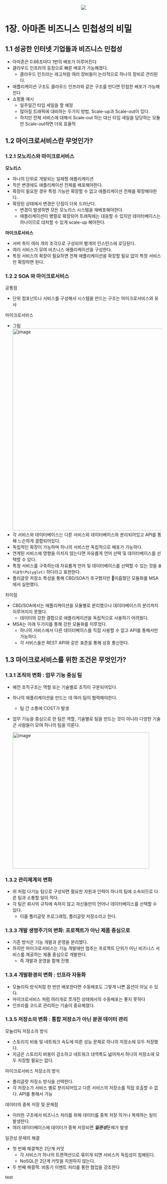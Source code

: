 <p align="center">
	<img src="https://github.com/devbelly/TIL/assets/67682840/420a6940-d457-4573-8ccd-f421463d4e09">
</p>

# 1장. 아마존 비즈니스 민첩성의 비밀

## 1.1 성공한 인터넷 기업들과 비즈니스 민첩성

- 아마존은 0.66초마다 1번의 배포가 이루어진다
- 클라우드 인프라의 등장으로 빠른 배포가 가능해졌다.
	- 클라우드 인프라는 레고처럼 여러 장비들이 논리적으로 하나의 장비로 관리된다.
- 애플리케이션 구조도 클라우드 인프라와 같은 구조를 띤다면 민첩한 배포가 가능해진다
- 쇼핑몰 예시
	- 일주일간 타임 세일을 할 예정
	- 많아질 트래픽에 대비하는 두가지 방법, Scale-up과 Scale-out이 있다.
	- 하지만 전체 서비스에 대해서 Scale-out 하는 대신 타임 세일을 담당하는 모듈만 Scale-out하면 더욱 효율적
	
## 1.2 마이크로서비스란 무엇인가?

### 1.2.1 모노리스와 마이크로서비스

**모노리스**
- 하나의 단위로 개발되는 일체형 애플리케이션
- 작은 변경에도 애플리케이션 전체를 배포해야한다.
- 확장이 필요한 경우 특정 기능만 확장할 수 없고 애플리케이션 전체를 확장해야한다.
- 확장된 상태에서 변경은 단점이 더욱 드러난다.
	- 변경이 발생하면 모든 모노리스 시스템을 재배포해야한다.
	- 애플리케이션이 병렬로 확장되어 트래픽에는 대응할 수 있지만 데이터베이스는 하나이므로 대처할 수 있게 scale-up 해야한다.

**마이크로서비스**
- 서버 측이 여러 개의 조각으로 구성되어 별개의 인스턴스에 로딩된다.
- 여러 서비스가 모여 비즈니스 애플리케이션을 구성한다.
- 특정 서비스의 확장이 필요하면 전체 애플리케이션을 확장할 필요 없이 특정 서비스만 확장하면 된다.

### 1.2.2 SOA 와 마이크로서비스

공통점
- 단위 컴포넌트나 서비스를 구성해서 시스템을 만드는 구조는 마이크로서비스와 유사

마이크로서비스
- 그림
	<img width="650" alt="image" src="https://github.com/devbelly/TIL/assets/67682840/1ac60e66-6b1d-4b4c-8dc7-1d9d6f7bc9fb">
- 각 서비스와 데이터베이스는 다른 서비스와 데이터베이스와 분리되어있고 API를 통해 느슨하게 결합되어있다.
- 독립적인 확장이 가능하며 하나의 서비스만 독립적으로 배포가 가능하다.
- 연계된 서비스에 영향을 미치지 않는다면 자유롭게 언어 선택 및 데이터베이스를 선택할 수 있다.
- 특정 서비스를 구축하는데 자유롭게 언어 및 데이터베이스를 선택할 수 있는 것을 `폴리글랏(Polyglot)` 하다라고 표현한다.
- 폴리글랏 저장소 특성을 통해 CBD/SOA가 추구했지만 미흡했던 모듈화를 MSA에서 실현했다.

차이점
- CBD/SOA에서는 애플리케이션을 모듈별로 분리했으나 데이터베이스의 분리까지 이루어지지 못했다.
	- 데이터의 강한 결합으로 애플리케이션을 독립적으로 사용하기 어려웠다.
- MSA는 아래 두가지를 통해 강한 모듈화를 이루었다.
	- 하나의 서비스에서 다른 데이터베이스를 직접 사용할 수 없고 API를 통해서만 가능하다.
	- 각 서비스들은 REST API와 같은 표준을 통해 상호 통신한다.

## 1.3 마이크로서비스를 위한 조건은 무엇인가?


### 1.3.1 조직의 변화 : 업무 기능 중심 팀
- 예전 조직구조는 역할 또는 기술별로 조직이 구분되어있다.
- 하나의 애플리케이션을 만드는 데 여러 팀이 협력해야한다.
	- 팀 간 소통에 COST가 발생
- 업무 기능을 중심으로 한 팀은 역할, 기술별로 팀을 만드는 것이 아니라 다양한 기술군 사람들이 모여 하나의 팀을 이룬다.

	<img width="439" alt="image" src="https://github.com/devbelly/TIL/assets/67682840/5616e107-10fd-4c9d-8b85-54050138095a">

### 1.3.2 관리체계의 변화
- 위 처럼 다기능 팀으로 구성되면 필요한 자원과 인력이 하나의 팀에 소속되므로 다른 팀과 소통할 일이 적다.
- 각 팀은 회사의 규칙에 속하지 않고 자신들만의 언어나 데이터베이스를 선택할 수 있다.
	- 이를 폴리글랏 프로그래밍, 폴리글랏 저장소라고 한다.

### 1.3.3 개발 생명주기의 변화: 프로젝트가 아닌 제품 중심으로
- 기존 방식은 기능 개발과 운영을 분리했다.
- 하지만 마이크로서비스는 기능 개발에만 멈추는 프로젝트 단위가 아닌 비즈니스 서비스를 제공하는 제품 중심으로 개발한다.
	- 즉 개발과 운영을 함께 진행

### 1.3.4 개발환경의 변화 : 인프라 자동화

- 모놀리릭 방식처럼 한 번만 배포한다면 수동배포도 그렇게 나쁜 옵션이 아닐 수 있다.
- 마이크로서비스 처럼 여러개로 쪼개진 상태에서의 수동배포는 좋지 못하다
- 인프라를 코드로 관리하는 기술이 중요해졌다.

### 1.3.5 저장소의 변화 : 통합 저장소가 아닌 분권 데이터 관리

모놀리틱 저장소의 방식
- 스토리지 비용 및 네트워크 속도에 따른 성능 문제로 하나의 저장소에 모두 저장했다.
- 지금은 스토리지 비용이 감소하고 네트워크 대역폭도 넓어져서 하나의 저장소에 모두 저장할 필요는 없다.

마이크로서비스 저장소의 방식
- 폴리글랏 저장소 방식을 선택한다.
- 각 저장소가 서비스 별로 분리되어있고 다른 서비스의 저장소를 직접 호출할 수 없다. API를 통해서 가능

데이터의 중복 저장 및 문제점
- 이러한 구조에서 비즈니스 처리를 위해 데이터를 중복 저장 하거나 복제하는 일이 발생한다.
- 여러 데이터베이스에 데이터가 중복 저장되면 ***일관성***문제가 발생

일관성 문제의 해결
- 첫 번째 해결책은 2단계 커밋
	- 각 서비스가 하나의 트랜잭션으로 묶이게 되면 서비스의 독립성이 침해된다.
	- NoSQL은 2단계 커밋을 지원하지 않는다.
- 두 번째 해결책. 비동기 이벤트 처리를 통한 협업을 강조한다

test